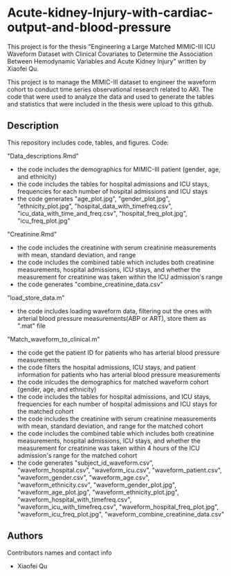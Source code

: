 # Acute-kidney-Injury-with-cardiac-output-and-blood-pressure

This project is for the thesis "Engineering a Large Matched MIMIC-III ICU Waveform Dataset with Clinical Covariates to Determine the Association Between Hemodynamic Variables and Acute Kidney Injury" written by Xiaofei Qu. 

This project is to manage the MIMIC-III dataset to engineer the waveform cohort to conduct time series observational research related to AKI. The code that were used to analyze the data and used to generate the tables and statistics that were included in the thesis were upload to this github.

## Description

This repository includes code, tables, and figures. 
Code: 

"Data_descriptions.Rmd" 
* the code includes the demographics for MIMIC-III patient (gender, age, and ethnicity)
* the code includes the tables for hospital admissions and ICU stays, frequencies for each number of hospital admissions and ICU stays
* the code generates "age_plot.jpg", "gender_plot.jpg", "ethnicity_plot.jpg", "hospital_data_with_timefreq.csv", "icu_data_with_time_and_freq.csv", "hospital_freq_plot.jpg", "icu_freq_plot.jpg"

"Creatinine.Rmd"
* the code includes the creatinine with serum creatinine measurements with mean, standard deviation, and range
* the code includes the combined table which includes both creatinine measurements, hospital admissions, ICU stays, and whether the measurement for creatinine was taken within the ICU admission's range
* the code generates "combine_creatinine_data.csv"

"load_store_data.m"
* the code includes loading waveform data, filtering out the ones with arterial blood pressure measurements(ABP or ART), store them as ".mat" file

"Match_waveform_to_clinical.m"
* the code get the patient ID for patients who has arterial blood pressure measurements
* the code filters the hospital admissions, ICU stays, and patient information for patients who has arterial blood pressure measurements
* the code inlcudes the demographics for matched waveform cohort (gender, age, and ethnicity)
* the code includes the tables for hospital admissions, and ICU stays, frequencies for each number of hospital admissions and ICU stays for the matched cohort
* the code includes the creatinine with serum creatinine measurements with mean, standard deviation, and range for the matched cohort
* the code includes the combined table which includes both creatinine measurements, hospital admissions, ICU stays, and whether the measurement for creatinine was taken within 4 hours of the ICU admission's range for the matched cohort 
* the code generates "subject_id_waveform.csv", "waveform_hospital.csv", "waveform_icu.csv", "waveform_patient.csv", "waveform_gender.csv", "waveform_age.csv", "waveform_ethnicity.csv", "waveform_gender_plot.jpg", "waveform_age_plot.jpg", "waveform_ethnicity_plot.jpg", "waveform_hospital_with_timefreq.csv", "waveform_icu_with_timefreq.csv", "waveform_hospital_freq_plot.jpg", "waveform_icu_freq_plot.jpg", "waveform_combine_creatinine_data.csv"
  


## Authors

Contributors names and contact info

* Xiaofei Qu
